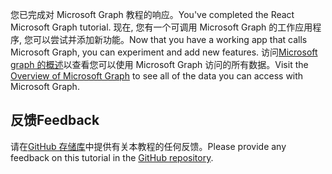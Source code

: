 <!-- markdownlint-disable MD002 MD041 -->

<span data-ttu-id="7111a-101">您已完成对 Microsoft Graph 教程的响应。</span><span class="sxs-lookup"><span data-stu-id="7111a-101">You've completed the React Microsoft Graph tutorial.</span></span> <span data-ttu-id="7111a-102">现在, 您有一个可调用 Microsoft Graph 的工作应用程序, 您可以尝试并添加新功能。</span><span class="sxs-lookup"><span data-stu-id="7111a-102">Now that you have a working app that calls Microsoft Graph, you can experiment and add new features.</span></span> <span data-ttu-id="7111a-103">访问[Microsoft graph 的概述](/graph/overview)以查看您可以使用 Microsoft Graph 访问的所有数据。</span><span class="sxs-lookup"><span data-stu-id="7111a-103">Visit the [Overview of Microsoft Graph](/graph/overview) to see all of the data you can access with Microsoft Graph.</span></span>

## <a name="feedback"></a><span data-ttu-id="7111a-104">反馈</span><span class="sxs-lookup"><span data-stu-id="7111a-104">Feedback</span></span>

<span data-ttu-id="7111a-105">请在[GitHub 存储库](https://github.com/microsoftgraph/msgraph-training-reactspa)中提供有关本教程的任何反馈。</span><span class="sxs-lookup"><span data-stu-id="7111a-105">Please provide any feedback on this tutorial in the [GitHub repository](https://github.com/microsoftgraph/msgraph-training-reactspa).</span></span>